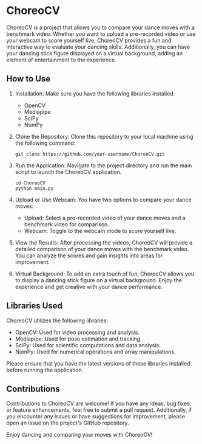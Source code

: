 # ChoreoCV

ChoreoCV is a project that allows you to compare your dance moves with a benchmark video. Whether you want to upload a pre-recorded video or use your webcam to score yourself live, ChoreoCV provides a fun and interactive way to evaluate your dancing skills. Additionally, you can have your dancing stick figure displayed on a virtual background, adding an element of entertainment to the experience.

## How to Use

1. Installation: Make sure you have the following libraries installed:

   - OpenCV
   - Mediapipe
   - SciPy
   - NumPy

2. Clone the Repository: Clone this repository to your local machine using the following command:

   ```
   git clone https://github.com/your-username/ChoreoCV.git
   ```

3. Run the Application: Navigate to the project directory and run the main script to launch the ChoreoCV application.

   ```
   cd ChoreoCV
   python main.py
   ```

4. Upload or Use Webcam: You have two options to compare your dance moves:

   - Upload: Select a pre-recorded video of your dance moves and a benchmark video for comparison.
   - Webcam: Toggle to the webcam mode to score yourself live.

5. View the Results: After processing the videos, ChoreoCV will provide a detailed comparison of your dance moves with the benchmark video. You can analyze the scores and gain insights into areas for improvement.

6. Virtual Background: To add an extra touch of fun, ChoreoCV allows you to display a dancing stick figure on a virtual background. Enjoy the experience and get creative with your dance performance.

## Libraries Used

ChoreoCV utilizes the following libraries:

- OpenCV: Used for video processing and analysis.
- Mediapipe: Used for pose estimation and tracking.
- SciPy: Used for scientific computations and data analysis.
- NumPy: Used for numerical operations and array manipulations.

Please ensure that you have the latest versions of these libraries installed before running the application.

## Contributions

Contributions to ChoreoCV are welcome! If you have any ideas, bug fixes, or feature enhancements, feel free to submit a pull request. Additionally, if you encounter any issues or have suggestions for improvement, please open an issue on the project's GitHub repository.



Enjoy dancing and comparing your moves with ChoreoCV!

